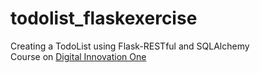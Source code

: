 # todolist_flaskexercise
Creating a TodoList using Flask-RESTful and SQLAlchemy  
Course on [Digital Innovation One](https://digitalinnovation.one)
